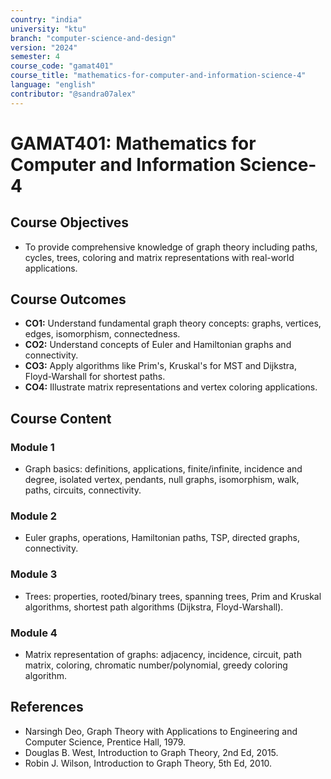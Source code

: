 ```yaml
---
country: "india"
university: "ktu"
branch: "computer-science-and-design"
version: "2024"
semester: 4
course_code: "gamat401"
course_title: "mathematics-for-computer-and-information-science-4"
language: "english"
contributor: "@sandra07alex"
---
```


# GAMAT401: Mathematics for Computer and Information Science-4

## Course Objectives
* To provide comprehensive knowledge of graph theory including paths, cycles, trees, coloring and matrix representations with real-world applications.

## Course Outcomes
* **CO1:** Understand fundamental graph theory concepts: graphs, vertices, edges, isomorphism, connectedness.
* **CO2:** Understand concepts of Euler and Hamiltonian graphs and connectivity.
* **CO3:** Apply algorithms like Prim's, Kruskal's for MST and Dijkstra, Floyd-Warshall for shortest paths.
* **CO4:** Illustrate matrix representations and vertex coloring applications.

## Course Content

### Module 1
* Graph basics: definitions, applications, finite/infinite, incidence and degree, isolated vertex, pendants, null graphs, isomorphism, walk, paths, circuits, connectivity.

### Module 2
* Euler graphs, operations, Hamiltonian paths, TSP, directed graphs, connectivity.

### Module 3
* Trees: properties, rooted/binary trees, spanning trees, Prim and Kruskal algorithms, shortest path algorithms (Dijkstra, Floyd-Warshall).

### Module 4
* Matrix representation of graphs: adjacency, incidence, circuit, path matrix, coloring, chromatic number/polynomial, greedy coloring algorithm.

## References
- Narsingh Deo, Graph Theory with Applications to Engineering and Computer Science, Prentice Hall, 1979.
- Douglas B. West, Introduction to Graph Theory, 2nd Ed, 2015.
- Robin J. Wilson, Introduction to Graph Theory, 5th Ed, 2010.
